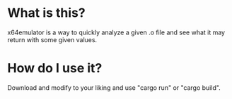 # What is this?

x64emulator is a way to quickly analyze a given .o file and see what it may return with some given values.

# How do I use it?

Download and modify to your liking and use "cargo run" or "cargo build".

